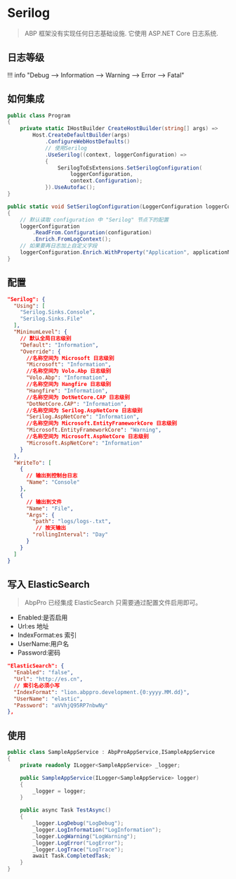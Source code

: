 # Serilog

> ABP 框架没有实现任何日志基础设施. 它使用 ASP.NET Core 日志系统.

## 日志等级

!!! info "Debug --> Information --> Warning --> Error --> Fatal"

## 如何集成

```cs title="Program.cs"
public class Program
{
    private static IHostBuilder CreateHostBuilder(string[] args) =>
        Host.CreateDefaultBuilder(args)
            .ConfigureWebHostDefaults()
            // 使用Serilog
            .UseSerilog((context, loggerConfiguration) =>
            {
                SerilogToEsExtensions.SetSerilogConfiguration(
                    loggerConfiguration,
                    context.Configuration);
            }).UseAutofac();
}
```

```cs title="SerilogToEsExtensions.cs"
public static void SetSerilogConfiguration(LoggerConfiguration loggerConfiguration, IConfiguration configuration)
{
    // 默认读取 configuration 中 "Serilog" 节点下的配置
    loggerConfiguration
        .ReadFrom.Configuration(configuration)
        .Enrich.FromLogContext();
    // 如果要再日志加上自定义字段
    loggerConfiguration.Enrich.WithProperty("Application", applicationName);
}
```

## 配置

```json title="appsetting.json"
"Serilog": {
  "Using": [
    "Serilog.Sinks.Console",
    "Serilog.Sinks.File"
  ],
  "MinimumLevel": {
    // 默认全局日志级别
    "Default": "Information",
    "Override": {
      //名称空间为 Microsoft 日志级别
      "Microsoft": "Information",
      //名称空间为 Volo.Abp 日志级别
      "Volo.Abp": "Information",
      //名称空间为 Hangfire 日志级别
      "Hangfire": "Information",
      //名称空间为 DotNetCore.CAP 日志级别
      "DotNetCore.CAP": "Information",
      //名称空间为 Serilog.AspNetCore 日志级别
      "Serilog.AspNetCore": "Information",
      //名称空间为 Microsoft.EntityFrameworkCore 日志级别
      "Microsoft.EntityFrameworkCore": "Warning",
      //名称空间为 Microsoft.AspNetCore 日志级别
      "Microsoft.AspNetCore": "Information"
    }
  },
  "WriteTo": [
    {
      // 输出到控制台日志
      "Name": "Console"
    },
    {
      // 输出到文件
      "Name": "File",
      "Args": {
        "path": "logs/logs-.txt",
         // 按天输出
        "rollingInterval": "Day"
      }
    }
  ]
}
```

## 写入 ElasticSearch

> AbpPro 已经集成 ElasticSearch 只需要通过配置文件启用即可。

- Enabled:是否启用
- Url:es 地址
- IndexFormat:es 索引
- UserName:用户名
- Password:密码

```json title="appsetting.json"
"ElasticSearch": {
  "Enabled": "false",
  "Url": "http://es.cn",
  // 索引名必须小写
  "IndexFormat": "lion.abppro.development.{0:yyyy.MM.dd}",
  "UserName": "elastic",
  "Password": "aVVhjQ95RP7nbwNy"
},
```

## 使用

```cs title="SampleAppService.cs"
public class SampleAppService : AbpProAppService,ISampleAppService
{
    private readonly ILogger<SampleAppService> _logger;

    public SampleAppService(ILogger<SampleAppService> logger)
    {
        _logger = logger;
    }

    public async Task TestAsync()
    {
        _logger.LogDebug("LogDebug");
        _logger.LogInformation("LogInformation");
        _logger.LogWarning("LogWarning");
        _logger.LogError("LogError");
        _logger.LogTrace("LogTrace");
        await Task.CompletedTask;
    }
}
```
